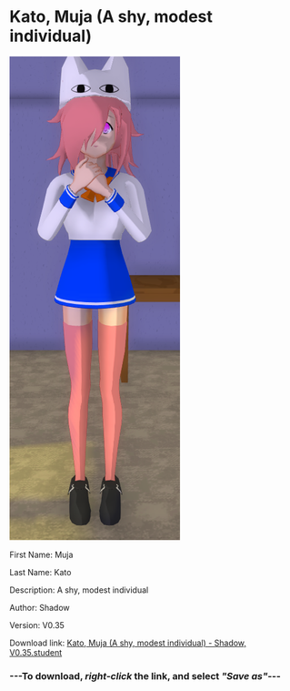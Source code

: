 # Kato, Muja (A shy, modest individual)

<img src = "https://raw.githubusercontent.com/Arbiter1223/Daigaku-Gurashi-Custom-Students/master/Students/Files/Kato%2C%20Muja%20(A%20shy%2C%20modest%20individual).png">

First Name: Muja

Last Name: Kato

Description: A shy, modest individual

Author: Shadow

Version: V0.35

Download link: <a href="https://raw.githubusercontent.com/Arbiter1223/Daigaku-Gurashi-Custom-Students/master/Students/Files/Kato%2C%20Muja%20(A%20shy%2C%20modest%20individual)%20-%20Shadow%2C%20V0.35.student">Kato, Muja (A shy, modest individual) - Shadow, V0.35.student</a>

### ---**To download, _right-click_ the link, and select _"Save as"_**---
